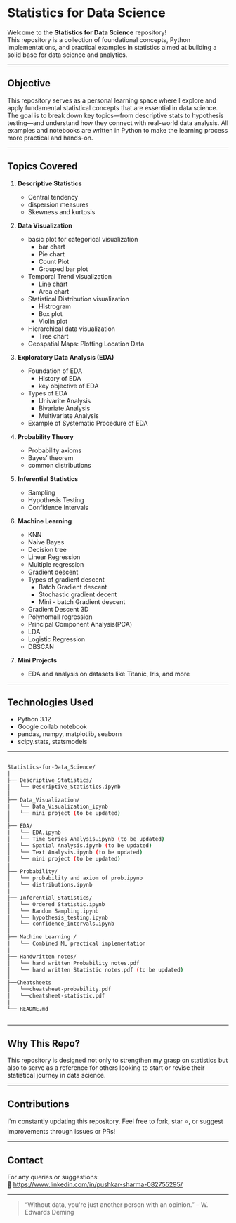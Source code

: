 # Statistics for Data Science

Welcome to the **Statistics for Data Science** repository!  
This repository is a collection of foundational concepts, Python implementations, and practical examples in statistics aimed at building a solid base for data science and analytics.

---

## Objective

This repository serves as a personal learning space where I explore and apply fundamental statistical concepts that are essential in data science. The goal is to break down key topics—from descriptive stats to hypothesis testing—and understand how they connect with real-world data analysis. All examples and notebooks are written in Python to make the learning process more practical and hands-on.

---



## Topics Covered

1. **Descriptive Statistics**
   - Central tendency
   - dispersion measures
   - Skewness and kurtosis

2. **Data Visualization**
   - basic plot for categorical visualization
        * bar chart
        * Pie chart
        * Count Plot
        * Grouped bar plot
   - Temporal Trend visualization
        * Line chart
        * Area chart
   - Statistical Distribution visualization
        * Histrogram
        * Box plot
        * Violin plot
   - Hierarchical data visualization
        * Tree chart
   - Geospatial Maps: Plotting Location Data 

3. **Exploratory Data Analysis (EDA)**
   - Foundation of EDA
        * History of EDA
        * key objective of EDA
   - Types of EDA
        * Univarite Analysis
        * Bivariate Analysis
        * Multivariate Analysis
   - Example of Systematic Procedure of EDA
     
4. **Probability Theory**
   - Probability axioms
   - Bayes’ theorem
   - common distributions

5. **Inferential Statistics**
   - Sampling
   - Hypothesis Testing
   - Confidence Intervals

6. **Machine Learning**
   - KNN
   - Naive Bayes
   - Decision tree
   - Linear Regression
   - Multiple regression
   - Gradient descent
   - Types of gradient descent
       - Batch Gradient descent
       - Stochastic gradient decent
       - Mini - batch Gradient descent
   - Gradient Descent 3D
   - Polynomail regression
   - Principal Component Analysis(PCA)
   - LDA
   - Logistic Regression
   - DBSCAN


8. **Mini Projects**
   - EDA and analysis on datasets like Titanic, Iris, and more

---

## Technologies Used

- Python 3.12
- Google collab notebook
- pandas, numpy, matplotlib, seaborn
- scipy.stats, statsmodels

---

```bash

Statistics-for-Data_Science/
│
├── Descriptive_Statistics/
│   └── Descriptive_Statistics.ipynb
│
├── Data_Visualization/
│   └── Data_Visualization_ipynb
│   └── mini project (to be updated)
│
├── EDA/
│   └── EDA.ipynb
│   └── Time Series Analysis.ipynb (to be updated)
│   └── Spatial Analysis.ipynb (to be updated)
│   └── Text Analysis.ipynb (to be updated)
│   └── mini project (to be updated)
│
├── Probability/
│   └── probability and axiom of prob.ipynb
│   └── distributions.ipynb
│
├── Inferential_Statistics/
│   └── Ordered Statistic.ipynb
│   └── Random Sampling.ipynb
│   └── hypothesis_testing.ipynb
│   └── confidence_intervals.ipynb
│
├── Machine Learning /
│   └── Combined ML practical implementation
│
├── Handwritten notes/
│   └── hand written Probability notes.pdf
│   └── hand written Statistic notes.pdf (to be updated)
│
├──Cheatsheets
│   └──cheatsheet-probability.pdf
│   └──cheatsheet-statistic.pdf
│
└── README.md



```
---

## Why This Repo?

This repository is designed not only to strengthen my grasp on statistics but also to serve as a reference for others looking to start or revise their statistical journey in data science.

---

## Contributions

I'm constantly updating this repository. Feel free to fork, star ⭐, or suggest improvements through issues or PRs!

---

## Contact

For any queries or suggestions:  
📧 https://www.linkedin.com/in/pushkar-sharma-082755295/

---

> “Without data, you're just another person with an opinion.” – W. Edwards Deming

  


